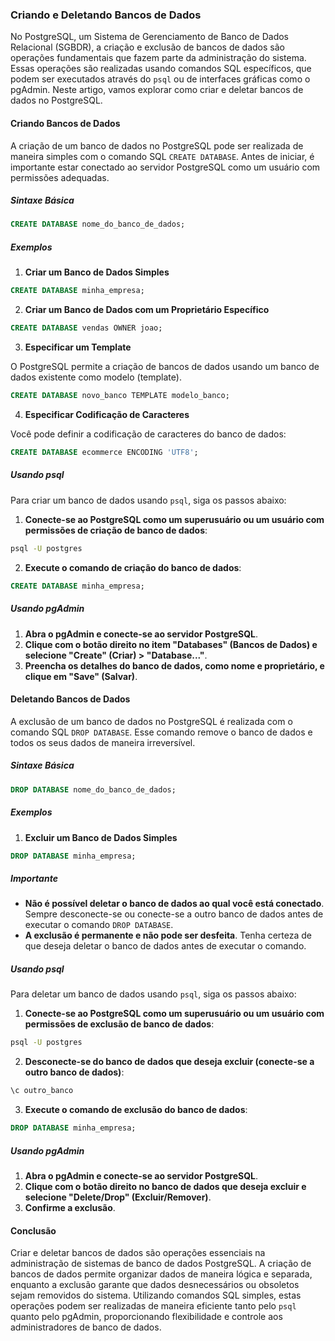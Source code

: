 ### Criando e Deletando Bancos de Dados

No PostgreSQL, um Sistema de Gerenciamento de Banco de Dados Relacional (SGBDR), a criação e exclusão de bancos de dados são operações fundamentais que fazem parte da administração do sistema. Essas operações são realizadas usando comandos SQL específicos, que podem ser executados através do `psql` ou de interfaces gráficas como o pgAdmin. Neste artigo, vamos explorar como criar e deletar bancos de dados no PostgreSQL.

#### Criando Bancos de Dados

A criação de um banco de dados no PostgreSQL pode ser realizada de maneira simples com o comando SQL `CREATE DATABASE`. Antes de iniciar, é importante estar conectado ao servidor PostgreSQL como um usuário com permissões adequadas.

##### Sintaxe Básica

```sql
CREATE DATABASE nome_do_banco_de_dados;
```

##### Exemplos

1. **Criar um Banco de Dados Simples**

```sql
CREATE DATABASE minha_empresa;
```

2. **Criar um Banco de Dados com um Proprietário Específico**

```sql
CREATE DATABASE vendas OWNER joao;
```

3. **Especificar um Template**

O PostgreSQL permite a criação de bancos de dados usando um banco de dados existente como modelo (template).

```sql
CREATE DATABASE novo_banco TEMPLATE modelo_banco;
```

4. **Especificar Codificação de Caracteres**

Você pode definir a codificação de caracteres do banco de dados:

```sql
CREATE DATABASE ecommerce ENCODING 'UTF8';
```

##### Usando psql

Para criar um banco de dados usando `psql`, siga os passos abaixo:

1. **Conecte-se ao PostgreSQL como um superusuário ou um usuário com permissões de criação de banco de dados**:

```sh
psql -U postgres
```

2. **Execute o comando de criação do banco de dados**:

```sql
CREATE DATABASE minha_empresa;
```

##### Usando pgAdmin

1. **Abra o pgAdmin e conecte-se ao servidor PostgreSQL**.
2. **Clique com o botão direito no item "Databases" (Bancos de Dados) e selecione "Create" (Criar) > "Database..."**.
3. **Preencha os detalhes do banco de dados, como nome e proprietário, e clique em "Save" (Salvar)**.

#### Deletando Bancos de Dados

A exclusão de um banco de dados no PostgreSQL é realizada com o comando SQL `DROP DATABASE`. Esse comando remove o banco de dados e todos os seus dados de maneira irreversível.

##### Sintaxe Básica

```sql
DROP DATABASE nome_do_banco_de_dados;
```

##### Exemplos

1. **Excluir um Banco de Dados Simples**

```sql
DROP DATABASE minha_empresa;
```

##### Importante

- **Não é possível deletar o banco de dados ao qual você está conectado**. Sempre desconecte-se ou conecte-se a outro banco de dados antes de executar o comando `DROP DATABASE`.
- **A exclusão é permanente e não pode ser desfeita**. Tenha certeza de que deseja deletar o banco de dados antes de executar o comando.

##### Usando psql

Para deletar um banco de dados usando `psql`, siga os passos abaixo:

1. **Conecte-se ao PostgreSQL como um superusuário ou um usuário com permissões de exclusão de banco de dados**:

```sh
psql -U postgres
```

2. **Desconecte-se do banco de dados que deseja excluir (conecte-se a outro banco de dados)**:

```sql
\c outro_banco
```

3. **Execute o comando de exclusão do banco de dados**:

```sql
DROP DATABASE minha_empresa;
```

##### Usando pgAdmin

1. **Abra o pgAdmin e conecte-se ao servidor PostgreSQL**.
2. **Clique com o botão direito no banco de dados que deseja excluir e selecione "Delete/Drop" (Excluir/Remover)**.
3. **Confirme a exclusão**.

#### Conclusão

Criar e deletar bancos de dados são operações essenciais na administração de sistemas de banco de dados PostgreSQL. A criação de bancos de dados permite organizar dados de maneira lógica e separada, enquanto a exclusão garante que dados desnecessários ou obsoletos sejam removidos do sistema. Utilizando comandos SQL simples, estas operações podem ser realizadas de maneira eficiente tanto pelo `psql` quanto pelo pgAdmin, proporcionando flexibilidade e controle aos administradores de banco de dados.